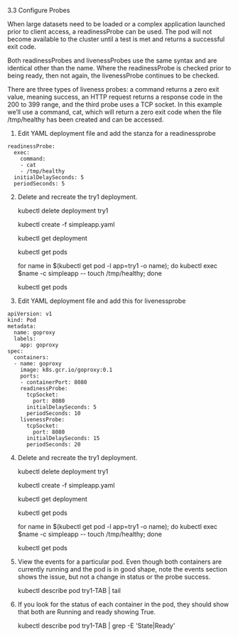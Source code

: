 3.3 Configure Probes

When large datasets need to be loaded or a complex application launched prior to client access, a readinessProbe can be used. The pod will not become available to the cluster until a test is met and returns a successful exit code.

Both readinessProbes and livenessProbes use the same syntax and are identical other than the name. Where the readinessProbe is checked prior to being ready, then not again, the livenessProbe continues to be checked.

There are three types of liveness probes: 
    a command returns a zero exit value, meaning success, 
    an HTTP request returns a response code in the 200 to 399 range, 
    and the third probe uses a TCP socket. In this example we’ll use a
command, cat, which will return a zero exit code when the file /tmp/healthy has been created and can be accessed.


1. Edit YAML deployment file and add the stanza for a readinessprobe
```
readinessProbe:
  exec:
    command:
    - cat
    - /tmp/healthy
  initialDelaySeconds: 5
  periodSeconds: 5
```
2. Delete and recreate the try1 deployment.
   
    kubectl delete deployment try1

    kubectl create -f simpleapp.yaml

    kubectl get deployment

    kubectl get pods

    for name in $(kubectl get pod -l app=try1 -o name); do kubectl exec $name -c simpleapp -- touch /tmp/healthy; done

    kubectl get pods

3. Edit YAML deployment file and add this for livenessprobe

```
apiVersion: v1
kind: Pod
metadata:
  name: goproxy
  labels:
    app: goproxy
spec:
  containers:
  - name: goproxy
    image: k8s.gcr.io/goproxy:0.1
    ports:
    - containerPort: 8080
    readinessProbe:
      tcpSocket:
        port: 8080
      initialDelaySeconds: 5
      periodSeconds: 10
    livenessProbe:
      tcpSocket:
        port: 8080
      initialDelaySeconds: 15
      periodSeconds: 20
```

4. Delete and recreate the try1 deployment.
   
    kubectl delete deployment try1

    kubectl create -f simpleapp.yaml

    kubectl get deployment

    kubectl get pods

    for name in $(kubectl get pod -l app=try1 -o name); do kubectl exec $name -c simpleapp -- touch /tmp/healthy; done

    kubectl get pods

5. View the events for a particular pod. Even though both containers are currently running and the pod is in good shape, note the events section shows the issue, but not a change in status or the probe success.

    kubectl describe pod try1-TAB | tail

6. If you look for the status of each container in the pod, they should show that both are Running and ready showing True.

    kubectl describe pod try1-TAB | grep -E 'State|Ready'
